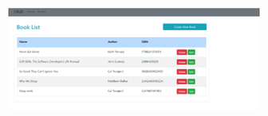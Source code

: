 <img src="https://github.com/christianraymond/BookList/blob/master/BookListRazor/wwwroot/img/bookList-img.png" alt="screenshot">
